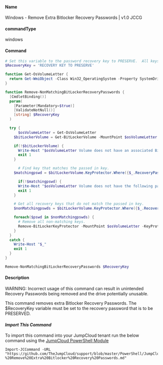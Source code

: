 #### Name

Windows - Remove Extra Bitlocker Recovery Passwords | v1.0 JCCG

#### commandType

windows

#### Command

```powershell
# Set this variable to the password recovery key to PRESERVE.  All keys other than this key will be deleted.
$RecoveryKey = 'RECOVERY KEY TO PRESERVE'

function Get-OsVolumeLetter {
  return Get-WmiObject -Class Win32_OperatingSystem -Property SystemDrive | Select-Object -ExpandProperty SystemDrive
}

function Remove-NonMatchingBitLockerRecoveryPasswords {
  [CmdletBinding()]
  param(
    [Parameter(Mandatory=$true)]
    [ValidateNotNull()]
    [string] $RecoveryKey
  )

  try {
	  $osVolumeLetter = Get-OsVolumeLetter
    $bitLockerVolume = Get-BitLockerVolume -MountPoint $osVolumeLetter

    if(!$bitLockerVolume) {
      Write-Host "$osVolumeLetter Volume does not have an associated BitLocker volume."
      exit 1
    }

	  # Find key that matches the passed in key.
    $matchingpswd = $bitLockerVolume.KeyProtector.Where({$_.RecoveryPassword -eq "$RecoveryKey" -and $_.KeyProtectorType -eq "RecoveryPassword"})

	  if(!$matchingpswd) {
      Write-Host "$osVolumeLetter Volume does not have the following password: $RecoveryKey"
      exit 1
    }

    # Get all recovery keys that do not match the passed in key.
    $nonMatchingpswds = $bitLockerVolume.KeyProtector.Where({$_.RecoveryPassword -ne "$RecoveryKey" -and $_.KeyProtectorType -eq "RecoveryPassword"})

    foreach($pswd in $nonMatchingpswds) {
      # Remove all non-matching keys.
      Remove-BitLockerKeyProtector -MountPoint $osVolumeLetter -KeyProtectorId $pswd.KeyProtectorId -ErrorAction Stop
    }
  }
  catch {
    Write-Host "$_"
    exit 1
  }
}

Remove-NonMatchingBitLockerRecoveryPasswords $RecoveryKey
```

#### Description

WARNING: Incorrect usage of this command can result in unintended Recovery Passwords being removed and the drive potentially unusable.

This command removes extra Bitlocker Recovery Passwords. The $RecoveryKey variable must be set to the recovery password that is to be PRESERVED.

#### _Import This Command_

To import this command into your JumpCloud tenant run the below command using the [JumpCloud PowerShell Module](https://github.com/TheJumpCloud/support/wiki/Installing-the-JumpCloud-PowerShell-Module)

```
Import-JCCommand -URL "https://github.com/TheJumpCloud/support/blob/master/PowerShell/JumpCloud%20Commands%20Gallery/Windows%20Commands/Windows%20-%20Remove%20Extra%20Bitlocker%20Recovery%20Passwords.md"
```

